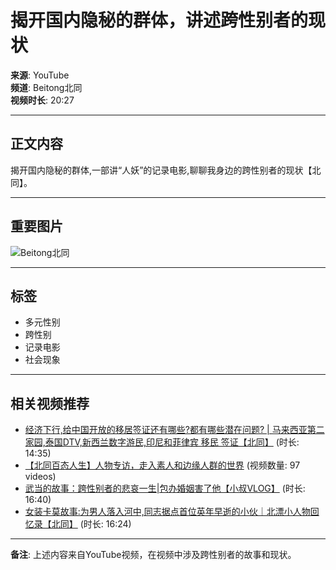 # 揭开国内隐秘的群体，讲述跨性别者的现状

**来源**: YouTube  
**频道**: Beitong北同  
**视频时长**: 20:27  

---

## 正文内容

揭开国内隐秘的群体,一部讲“人妖”的记录电影,聊聊我身边的跨性别者的现状【北同】。

---

## 重要图片

![Beitong北同](https://i.ytimg.com/an/ZZsJB8-YBUQ-ZpvCF6HSVg/featured_channel.jpg?v=5a2ff41f)

---

## 标签

- 多元性别
- 跨性别
- 记录电影
- 社会现象

--- 

## 相关视频推荐

- [经济下行,给中国开放的移居签证还有哪些?都有哪些潜在问题? | 马来西亚第二家园,泰国DTV,新西兰数字游民,印尼和菲律宾 移民 签证【北同】](https://www.youtube.com/watch?v=ZukpsZ_FxIs) (时长: 14:35)
- [【北同百态人生】人物专访，走入素人和边缘人群的世界](https://www.youtube.com/watch?v=hkvWwcllNdg&list=PLpxhiu7KQ9VabSMb8XQoKF6FYbgHxTjdc) (视频数量: 97 videos)
- [武当的故事：跨性别者的悲哀一生|包办婚姻害了他【小叔VLOG】](https://www.youtube.com/watch?v=qA4zVb8hHBM) (时长: 16:40)
- [女装卡莫故事:为男人落入河中,同志据点首位英年早逝的小伙｜北漂小人物回忆录【北同】](https://www.youtube.com/watch?v=bBg5QTYgtVU) (时长: 16:24)

--- 

**备注**: 上述内容来自YouTube视频，在视频中涉及跨性别者的故事和现状。